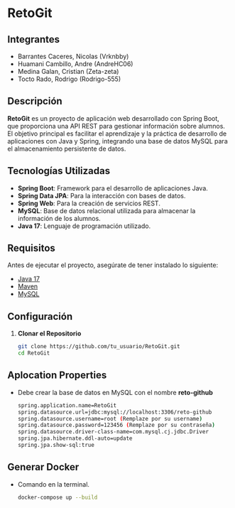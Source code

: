 # RetoGit

## Integrantes

- Barrantes Caceres, Nicolas (Vrknbby)
- Huamani Cambillo, Andre (AndreHC06)
- Medina Galan, Cristian (Zeta-zeta)
- Tocto Rado, Rodrigo (Rodrigo-555)

## Descripción

**RetoGit** es un proyecto de aplicación web desarrollado con Spring Boot, que proporciona una API REST para gestionar información sobre alumnos. El objetivo principal es facilitar el aprendizaje y la práctica de desarrollo de aplicaciones con Java y Spring, integrando una base de datos MySQL para el almacenamiento persistente de datos.

## Tecnologías Utilizadas

- **Spring Boot**: Framework para el desarrollo de aplicaciones Java.
- **Spring Data JPA**: Para la interacción con bases de datos.
- **Spring Web**: Para la creación de servicios REST.
- **MySQL**: Base de datos relacional utilizada para almacenar la información de los alumnos.
- **Java 17**: Lenguaje de programación utilizado.

## Requisitos

Antes de ejecutar el proyecto, asegúrate de tener instalado lo siguiente:

- [Java 17](https://www.oracle.com/java/technologies/javase/jdk17-archive-downloads.html)
- [Maven](https://maven.apache.org/download.cgi)
- [MySQL](https://www.mysql.com/downloads/)

## Configuración

1. **Clonar el Repositorio**

   ```bash
   git clone https://github.com/tu_usuario/RetoGit.git
   cd RetoGit

## Aplocation Properties

- Debe crear la base de datos en MySQL con el nombre **reto-github**
   ```bash
   spring.application.name=RetoGit
   spring.datasource.url=jdbc:mysql://localhost:3306/reto-github
   spring.datasource.username=root (Remplaze por su username)
   spring.datasource.password=123456 (Remplaze por su contraseña)
   spring.datasource.driver-class-name=com.mysql.cj.jdbc.Driver
   spring.jpa.hibernate.ddl-auto=update
   spring.jpa.show-sql:true

## Generar Docker

- Comando en la terminal.
   ```bash
   docker-compose up --build

